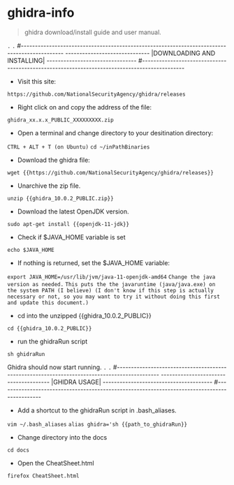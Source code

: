 # ghidra-info

> ghidra download/install guide and user manual.

`.`
`.`
#---------------------------------------------------------------------------------------------
------------------------------  |DOWNLOADING AND INSTALLING|  --------------------------------
#---------------------------------------------------------------------------------------------

- Visit this site:

`https://github.com/NationalSecurityAgency/ghidra/releases`

- Right click on and copy the address of the file:

`ghidra_xx.x.x_PUBLIC_XXXXXXXXX.zip`

- Open a terminal and change directory to your desitination directory:

`CTRL + ALT + T (on Ubuntu)`
`cd ~/inPathBinaries`

- Download the ghidra file:

`wget {{https://github.com/NationalSecurityAgency/ghidra/releases}}`

- Unarchive the zip file.

`unzip {{ghidra_10.0.2_PUBLIC.zip}}`

- Download the latest OpenJDK version.

`sudo apt-get install {{openjdk-11-jdk}}`

- Check if $JAVA_HOME variable is set

`echo $JAVA_HOME`

- If nothing is returned, set the $JAVA_HOME variable:

`export JAVA_HOME=/usr/lib/jvm/java-11-openjdk-amd64`
`Change the java version as needed.`
`This puts the the javaruntime (java/java.exe) on the system PATH (I believe) (I don't know if this step is actually necessary or not, so you may want to try it without doing this first and update this document.)`

- cd into the unzipped {{ghidra_10.0.2_PUBLIC}}

`cd {{ghidra_10.0.2_PUBLIC}}`

- run the ghidraRun script

`sh ghidraRun`

Ghidra should now start running.
`.`
`.`
#---------------------------------------------------------------------------------------------
--------------------------------------  |GHIDRA USAGE| ---------------------------------------
#---------------------------------------------------------------------------------------------

- Add a shortcut to the ghidraRun script in .bash_aliases.

`vim ~/.bash_aliases`
`alias ghidra='sh {{path_to_ghidraRun}}`

- Change directory into the docs

`cd docs`

- Open the CheatSheet.html

`firefox CheatSheet.html`
